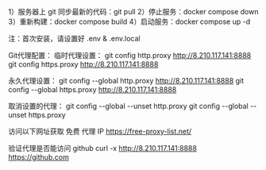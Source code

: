 1）服务器上 git 同步最新的代码：git pull
2）停止服务：docker compose down
3）重新构建：docker compose build
4）启动服务：docker compose up -d


注：首次安装，请设置好 .env & .env.local

Git代理配置：
  临时代理设置：
    git config http.proxy http://8.210.117.141:8888
    git config https.proxy http://8.210.117.141:8888
 
  永久代理设置：
    git config --global http.proxy http://8.210.117.141:8888
    git config --global https.proxy http://8.210.117.141:8888

  取消设置的代理：
    git config --global --unset http.proxy
    git config --global --unset https.proxy


访问以下网址获取 免费 代理 IP
https://free-proxy-list.net/

验证代理是否能访问 github
curl -x http://8.210.117.141:8888 https://github.com
